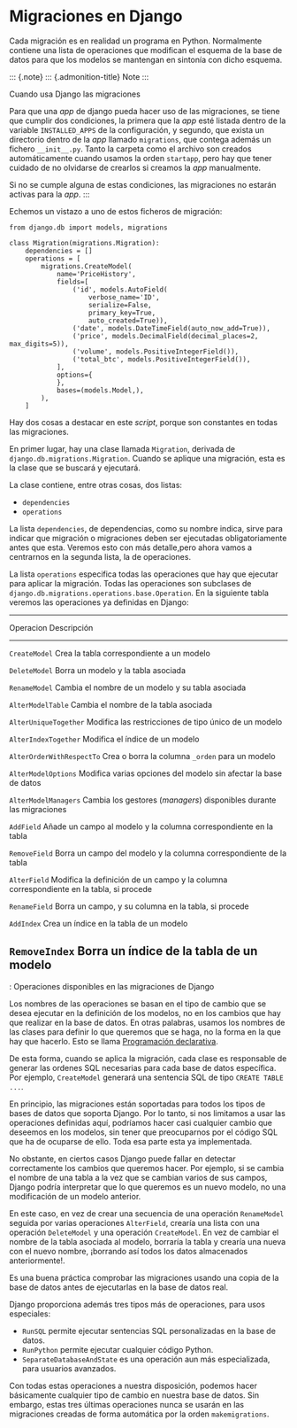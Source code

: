 Migraciones en Django
=====================

Cada migración es en realidad un programa en Python. Normalmente
contiene una lista de operaciones que modifican el esquema de la base de
datos para que los modelos se mantengan en sintonía con dicho esquema.

::: {.note}
::: {.admonition-title}
Note
:::

Cuando usa Django las migraciones

Para que una *app* de django pueda hacer uso de las migraciones, se
tiene que cumplir dos condiciones, la primera que la *app* esté listada
dentro de la variable `INSTALLED_APPS` de la configuración, y segundo,
que exista un directorio dentro de la *app* llamado `migrations`, que
contega además un fichero `__init__.py`. Tanto la carpeta como el
archivo son creados automáticamente cuando usamos la orden `startapp`,
pero hay que tener cuidado de no olvidarse de crearlos si creamos la
*app* manualmente.

Si no se cumple alguna de estas condiciones, las migraciones no estarán
activas para la *app*.
:::

Echemos un vistazo a uno de estos ficheros de migración:

    from django.db import models, migrations

    class Migration(migrations.Migration):
        dependencies = []
        operations = [
            migrations.CreateModel(
                name='PriceHistory',
                fields=[
                    ('id', models.AutoField(
                        verbose_name='ID',
                        serialize=False,
                        primary_key=True,
                        auto_created=True)),
                    ('date', models.DateTimeField(auto_now_add=True)),
                    ('price', models.DecimalField(decimal_places=2, max_digits=5)),
                    ('volume', models.PositiveIntegerField()),
                    ('total_btc', models.PositiveIntegerField()),
                ],
                options={
                },
                bases=(models.Model,),
            ),
        ]

Hay dos cosas a destacar en este *script*, porque son constantes en
todas las migraciones.

En primer lugar, hay una clase llamada `Migration`, derivada de
`django.db.migrations.Migration`. Cuando se aplique una migración, esta
es la clase que se buscará y ejecutará.

La clase contiene, entre otras cosas, dos listas:

-   `dependencies`
-   `operations`

La lista `dependencies`, de dependencias, como su nombre indica, sirve
para indicar que migración o migraciones deben ser ejecutadas
obligatoriamente antes que esta. Veremos esto con más detalle,pero ahora
vamos a centrarnos en la segunda lista, la de operaciones.

La lista `operations` especifica todas las operaciones que hay que
ejecutar para aplicar la migración. Todas las operaciones son subclases
de `django.db.migrations.operations.base.Operation`. En la siguiente
tabla veremos las operaciones ya definidas en Django:

  ---------------------------------------------------------------------------------
  Operacion                   Descripción
  --------------------------- -----------------------------------------------------
  `CreateModel`               Crea la tabla correspondiente a un modelo

  `DeleteModel`               Borra un modelo y la tabla asociada

  `RenameModel`               Cambia el nombre de un modelo y su tabla asociada

  `AlterModelTable`           Cambia el nombre de la tabla asociada

  `AlterUniqueTogether`       Modifica las restricciones de tipo único de un modelo

  `AlterIndexTogether`        Modifica el índice de un modelo

  `AlterOrderWithRespectTo`   Crea o borra la columna `_orden` para un modelo

  `AlterModelOptions`         Modifica varias opciones del modelo sin afectar la
                              base de datos

  `AlterModelManagers`        Cambia los gestores (*managers*) disponibles durante
                              las migraciones

  `AddField`                  Añade un campo al modelo y la columna correspondiente
                              en la tabla

  `RemoveField`               Borra un campo del modelo y la columna
                              correspondiente de la tabla

  `AlterField`                Modifica la definición de un campo y la columna
                              correspondiente en la tabla, si procede

  `RenameField`               Borra un campo, y su columna en la tabla, si procede

  `AddIndex`                  Crea un índice en la tabla de un modelo

  `RemoveIndex`               Borra un índice de la tabla de un modelo
  ---------------------------------------------------------------------------------

  : Operaciones disponibles en las migraciones de Django

Los nombres de las operaciones se basan en el tipo de cambio que se
desea ejecutar en la definición de los modelos, no en los cambios que
hay que realizar en la base de datos. En otras palabras, usamos los
nombres de las clases para definir lo que queremos que se haga, no la
forma en la que hay que hacerlo. Esto se llama [Programación
declarativa](https://es.wikipedia.org/wiki/Programaci%C3%B3n_declarativa).

De esta forma, cuando se aplica la migración, cada clase es responsable
de generar las ordenes SQL necesarias para cada base de datos
específica. Por ejemplo, `CreateModel` generará una sentencia SQL de
tipo `CREATE TABLE ...`.

En principio, las migraciones están soportadas para todos los tipos de
bases de datos que soporta Django. Por lo tanto, si nos limitamos a usar
las operaciones definidas aquí, podríamos hacer casi cualquier cambio
que deseemos en los modelos, sin tener que preocuparnos por el código
SQL que ha de ocuparse de ello. Toda esa parte esta ya implementada.

No obstante, en ciertos casos Django puede fallar en detectar
correctamente los cambios que queremos hacer. Por ejemplo, si se cambia
el nombre de una tabla a la vez que se cambian varios de sus campos,
Django podría interpretar que lo que queremos es un nuevo modelo, no una
modificación de un modelo anterior.

En este caso, en vez de crear una secuencia de una operación
`RenameModel` seguida por varias operaciones `AlterField`, crearía una
lista con una operación `DeleteModel` y una operación `CreateModel`. En
vez de cambiar el nombre de la tabla asociada al modelo, borraría la
tabla y crearía una nueva con el nuevo nombre, ¡borrando así todos los
datos almacenados anteriormente!.

Es una buena práctica comprobar las migraciones usando una copia de la
base de datos antes de ejecutarlas en la base de datos real.

Django proporciona además tres tipos más de operaciones, para usos
especiales:

-   `RunSQL` permite ejecutar sentencias SQL personalizadas en la base
    de datos.
-   `RunPython` permite ejecutar cualquier código Python.
-   `SeparateDatabaseAndState` es una operación aun más especializada,
    para usuarios avanzados.

Con todas estas operaciones a nuestra disposición, podemos hacer
básicamente cualquier tipo de cambio en nuestra base de datos. Sin
embargo, estas tres últimas operaciones nunca se usarán en las
migraciones creadas de forma automática por la orden `makemigrations`.
